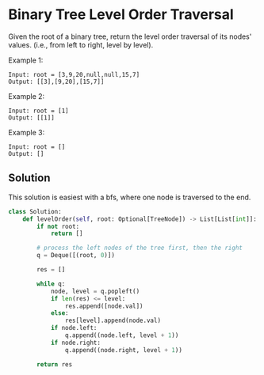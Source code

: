 # Binary Tree Level Order Traversal

Given the root of a binary tree, return the level order traversal of its nodes' values. (i.e., from left to right, level by level).

Example 1:

```
Input: root = [3,9,20,null,null,15,7]
Output: [[3],[9,20],[15,7]]
```

Example 2:

```
Input: root = [1]
Output: [[1]]
```

Example 3:

```
Input: root = []
Output: []
```

## Solution

This solution is easiest with a bfs, where one node is traversed to the
end.

```python
class Solution:
    def levelOrder(self, root: Optional[TreeNode]) -> List[List[int]]:
        if not root:
            return []

        # process the left nodes of the tree first, then the right
        q = Deque([(root, 0)])

        res = []

        while q:
            node, level = q.popleft()
            if len(res) <= level:
                res.append([node.val])
            else:
                res[level].append(node.val)
            if node.left:
                q.append((node.left, level + 1))
            if node.right:
                q.append((node.right, level + 1))

        return res
```

